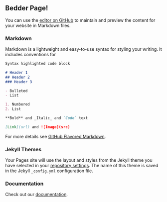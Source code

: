 ## Bedder Page!

You can use the [editor on GitHub](https://github.com/MegaBedder/MegaBedder.github.io/edit/master/index.md) to maintain and preview the content for your website in Markdown files.

### Markdown

Markdown is a lightweight and easy-to-use syntax for styling your writing. It includes conventions for

```markdown
Syntax highlighted code block

# Header 1
## Header 2
### Header 3

- Bulleted
- List

1. Numbered
2. List

**Bold** and _Italic_ and `Code` text

[Link](url) and ![Image](src)
```

For more details see [GitHub Flavored Markdown](https://guides.github.com/features/mastering-markdown/).

### Jekyll Themes

Your Pages site will use the layout and styles from the Jekyll theme you have selected in your [repository settings](https://github.com/MegaBedder/MegaBedder.github.io/settings). The name of this theme is saved in the Jekyll `_config.yml` configuration file.

### Documentation
Check out our [documentation](https://help.github.com/categories/github-pages-basics/).
